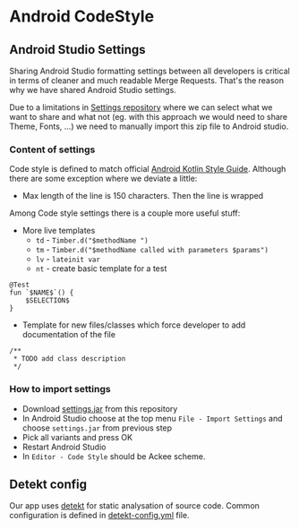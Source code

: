 # Android CodeStyle 
## Android Studio Settings
Sharing Android Studio formatting settings between all developers is critical in terms of cleaner and much readable Merge Requests. That's the reason why we have shared Android Studio settings. 

Due to a limitations in [Settings repository](https://www.jetbrains.com/help/idea/sharing-your-ide-settings.html) where we can select what we want to share and what not (eg. with this approach we would need to share Theme, Fonts, ...) we need to manually import this zip file to Android studio.

### Content of settings

Code style is defined to match official [Android Kotlin Style Guide](https://developer.android.com/kotlin/style-guide). Although there are some exception where we deviate a little:
- Max length of the line is 150 characters. Then the line is wrapped

Among Code style settings there is a couple more useful stuff:
- More live templates
    - `td` - `Timber.d("$methodName ")`
    - `tm` - `Timber.d("$methodName called with parameters $params")`
    - `lv` - `lateinit var`
    - `nt` - create basic template for a test 
```
@Test
fun `$NAME$`() {
    $SELECTION$
}
```
- Template for new files/classes which force developer to add documentation of the file
```
/**
 * TODO add class description
 */
```

### How to import settings
* Download [settings.jar](./settings.jar) from this repository
* In Android Studio choose at the top menu `File - Import Settings` and choose `settings.jar` from previous step
* Pick all variants and press OK
* Restart Android Studio
* In `Editor - Code Style` should be Ackee scheme.

## Detekt config
Our app uses [detekt](https://github.com/detekt/detekt) for static analysation of source code. Common configuration is defined in [detekt-config.yml](./detekt-config.yml) file. 
